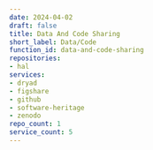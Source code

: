 ```yaml
---
date: 2024-04-02
draft: false
title: Data And Code Sharing
short_label: Data/Code
function_id: data-and-code-sharing
repositories:
- hal
services:
- dryad
- figshare
- github
- software-heritage
- zenodo
repo_count: 1
service_count: 5
---
```



